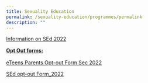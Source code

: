```yaml
---
title: Sexuality Education
permalink: /sexuality-education/programmes/permalink
description: ""
---
```

[Information on SEd 2022](/files/Information%20on%20SEd%202022.pdf)

<p style="line-height: 19.6px;"><b><u>Opt Out forms:</u></b></p>

[eTeens Parents Opt-out Form Sec 2022](/files/eTeens%20Parents%20Opt-out%20Form%20Sec%202022.pdf)

[SEd opt-out Form_2022](/files/SEd%20opt-out%20Form_2022.pdf)